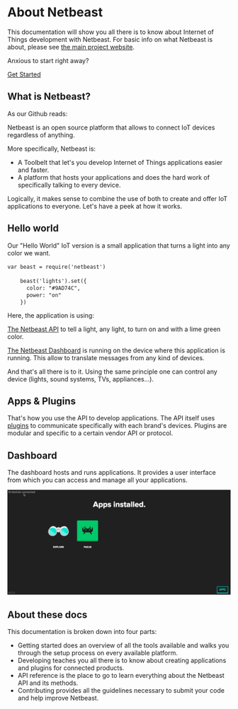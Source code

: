 # About Netbeast

This documentation will show you all there is to know about Internet of Things development with Netbeast. For basic info on what Netbeast is about, please see [the main project website](https://netbeast.co).

Anxious to start right away?

[Get Started](http://docs.netbeast.co/chapters/get_started/get_started_from_your_laptop.md)

## What is Netbeast?

As our Github reads:

Netbeast is an open source platform that allows to connect IoT devices regardless of anything.

More specifically, Netbeast is:

* A Toolbelt that let's you develop Internet of Things applications easier and faster.
* A platform that hosts your applications and does the hard work of specifically talking to every device.

Logically, it makes sense to combine the use of both to create and offer IoT applications to everyone. Let's have a peek at how it works.


## Hello world

Our "Hello World" IoT version is a small application that turns a light into any color we want.

```
var beast = require('netbeast')

    beast('lights').set({
      color: "#9AD74C",
      power: "on"
    })
```
Here, the application is using:

[The Netbeast API](http://docs.netbeast.co/chapters/api_reference/index.html) to tell a light, any light, to turn on and with a lime green color. 

[The Netbeast Dashboard](chapters/getting_started/dashboard.md) is running on the device where this application is running. This allow to translate messages from any kind of devices.

And that's all there is to it. Using the same principle one can control any device (lights, sound systems, TVs, appliances...).


## Apps & Plugins

That's how you use the API to develop applications. The API itself uses [plugins](http://docs.netbeast.co/chapters/creating_a_plugin/write_your_first_plugin.md) to communicate specifically with each brand's devices. Plugins are modular and specific to a certain vendor API or protocol.


## Dashboard

The dashboard hosts and runs applications. It provides a user interface from which you can access and manage all your applications.


![Demo Dashboard](/img/dashboard-demo.gif)


## About these docs

This documentation is broken down into four parts:
* Getting started does an overview of all the tools available and walks you through the setup process on every available platform.
* Developing teaches you all there is to know about creating applications and plugins for connected products.
* API reference is the place to go to learn everything about the Netbeast API and its methods.
* Contributing provides all the guidelines necessary to submit your code and help improve Netbeast.








